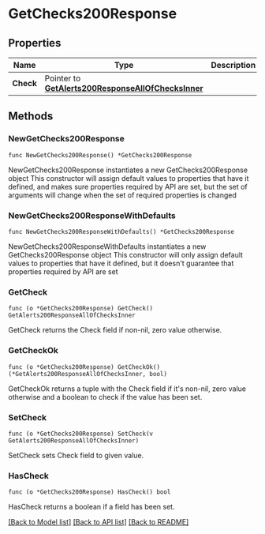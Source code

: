 # GetChecks200Response

## Properties

Name | Type | Description | Notes
------------ | ------------- | ------------- | -------------
**Check** | Pointer to [**GetAlerts200ResponseAllOfChecksInner**](GetAlerts200ResponseAllOfChecksInner.md) |  | [optional] 

## Methods

### NewGetChecks200Response

`func NewGetChecks200Response() *GetChecks200Response`

NewGetChecks200Response instantiates a new GetChecks200Response object
This constructor will assign default values to properties that have it defined,
and makes sure properties required by API are set, but the set of arguments
will change when the set of required properties is changed

### NewGetChecks200ResponseWithDefaults

`func NewGetChecks200ResponseWithDefaults() *GetChecks200Response`

NewGetChecks200ResponseWithDefaults instantiates a new GetChecks200Response object
This constructor will only assign default values to properties that have it defined,
but it doesn't guarantee that properties required by API are set

### GetCheck

`func (o *GetChecks200Response) GetCheck() GetAlerts200ResponseAllOfChecksInner`

GetCheck returns the Check field if non-nil, zero value otherwise.

### GetCheckOk

`func (o *GetChecks200Response) GetCheckOk() (*GetAlerts200ResponseAllOfChecksInner, bool)`

GetCheckOk returns a tuple with the Check field if it's non-nil, zero value otherwise
and a boolean to check if the value has been set.

### SetCheck

`func (o *GetChecks200Response) SetCheck(v GetAlerts200ResponseAllOfChecksInner)`

SetCheck sets Check field to given value.

### HasCheck

`func (o *GetChecks200Response) HasCheck() bool`

HasCheck returns a boolean if a field has been set.


[[Back to Model list]](../README.md#documentation-for-models) [[Back to API list]](../README.md#documentation-for-api-endpoints) [[Back to README]](../README.md)


